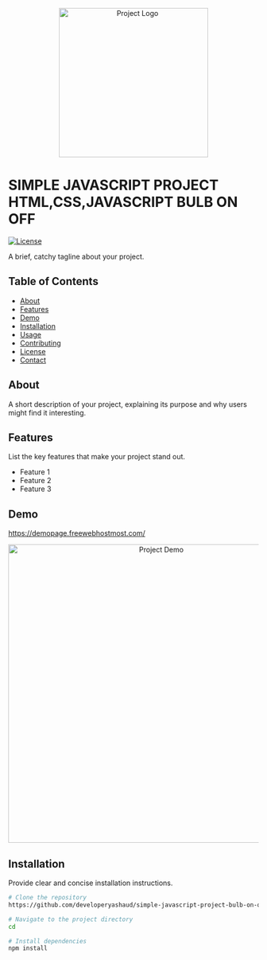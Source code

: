 <p align="center">
  <img src="https://png.pngtree.com/element_our/20200702/ourmid/pngtree-bulb-logo-pictures-image_2289662.jpg" alt="Project Logo" width="300">
</p>

# SIMPLE JAVASCRIPT PROJECT HTML,CSS,JAVASCRIPT BULB ON OFF

[![License](https://img.shields.io/badge/license-MIT-blue.svg)](LICENSE)

A brief, catchy tagline about your project.

## Table of Contents

- [About](#about)
- [Features](#features)
- [Demo](#demo)
- [Installation](#installation)
- [Usage](#usage)
- [Contributing](#contributing)
- [License](#license)
- [Contact](#contact)

## About

A short description of your project, explaining its purpose and why users might find it interesting.

## Features

List the key features that make your project stand out.

- Feature 1
- Feature 2
- Feature 3

## Demo

https://demopage.freewebhostmost.com/

<p align="center">
  <img src="https://png.pngtree.com/element_our/20200702/ourmid/pngtree-bulb-logo-pictures-image_2289662.jpg" alt="Project Demo" width="600">
</p>

## Installation

Provide clear and concise installation instructions.

```bash
# Clone the repository
https://github.com/developeryashaud/simple-javascript-project-bulb-on-off.git

# Navigate to the project directory
cd

# Install dependencies
npm install
